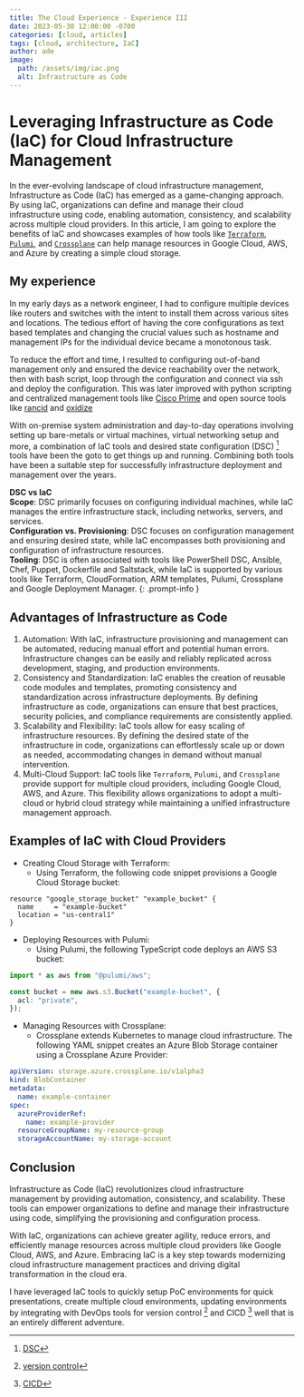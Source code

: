 ```yaml
---
title: The Cloud Experience - Experience III
date: 2023-05-30 12:00:00 -0700
categories: [cloud, articles]
tags: [cloud, architecture, IaC]
author: ade
image:
  path: /assets/img/iac.png
  alt: Infrastructure as Code
---
```


# Leveraging Infrastructure as Code (IaC) for Cloud Infrastructure Management

In the ever-evolving landscape of cloud infrastructure management, Infrastructure as Code (IaC) has emerged as a game-changing approach. By using IaC, organizations can define and manage their cloud infrastructure using code, enabling automation, consistency, and scalability across multiple cloud providers. In this article, I am going to explore the benefits of IaC and showcases examples of how tools like [`Terraform`](https://www.terraform.io/), [`Pulumi`](https://www.pulumi.com/), and [`Crossplane`](https://www.crossplane.io/) can help manage resources in Google Cloud, AWS, and Azure by creating a simple cloud storage.

## My experience

In my early days as a network engineer, I had to configure multiple devices like routers and switches with the intent to install them across various sites and locations. The tedious effort of having the core configurations as text based templates and changing the crucial values such as hostname and management IPs for the individual device became a monotonous task.

To reduce the effort and time, I resulted to configuring out-of-band management only and ensured the device reachability over the network, then with bash script, loop through the configuration and connect via ssh and deploy the configuration. This was later improved with python scripting and centralized management tools like [Cisco Prime](https://www.cisco.com/c/en_ca/products/cloud-systems-management/prime-infrastructure/index.html) and open source tools like [rancid](https://shrubbery.net/rancid/) and [oxidize](https://github.com/ytti/oxidized)

With on-premise system administration and day-to-day operations involving setting up bare-metals or virtual machines, virtual networking setup and more, a combination of IaC tools and desired state configuration (DSC) [^1] tools have been the goto to get things up and running.
Combining both tools have been a suitable step for successfully infrastructure deployment and management over the years.

>
**DSC vs IaC**<br>
**Scope**: DSC primarily focuses on configuring individual machines, while IaC manages the entire infrastructure stack, including networks, servers, and services.<br>
**Configuration vs. Provisioning**: DSC focuses on configuration management and ensuring desired state, while IaC encompasses both provisioning and configuration of infrastructure resources.<br>
**Tooling**: DSC is often associated with tools like PowerShell DSC, Ansible, Chef, Puppet, Dockerfile and Saltstack, while IaC is supported by various tools like Terraform, CloudFormation, ARM templates, Pulumi, Crossplane and Google Deployment Manager.
{: .prompt-info }

## Advantages of Infrastructure as Code

1. Automation: With IaC, infrastructure provisioning and management can be automated, reducing manual effort and potential human errors. Infrastructure changes can be easily and reliably replicated across development, staging, and production environments.
2. Consistency and Standardization: IaC enables the creation of reusable code modules and templates, promoting consistency and standardization across infrastructure deployments. By defining infrastructure as code, organizations can ensure that best practices, security policies, and compliance requirements are consistently applied.
3. Scalability and Flexibility: IaC tools allow for easy scaling of infrastructure resources. By defining the desired state of the infrastructure in code, organizations can effortlessly scale up or down as needed, accommodating changes in demand without manual intervention.
4. Multi-Cloud Support: IaC tools like `Terraform`, `Pulumi`, and `Crossplane` provide support for multiple cloud providers, including Google Cloud, AWS, and Azure. This flexibility allows organizations to adopt a multi-cloud or hybrid cloud strategy while maintaining a unified infrastructure management approach.

## Examples of IaC with Cloud Providers

- Creating Cloud Storage with Terraform:
  - Using Terraform, the following code snippet provisions a Google Cloud Storage bucket:
  
```hcl
resource "google_storage_bucket" "example_bucket" {
  name     = "example-bucket"
  location = "us-central1"
}
```

- Deploying Resources with Pulumi:
  - Using Pulumi, the following TypeScript code deploys an AWS S3 bucket:
  
```typescript
import * as aws from "@pulumi/aws";

const bucket = new aws.s3.Bucket("example-bucket", {
  acl: "private",
});
```

- Managing Resources with Crossplane:
  - Crossplane extends Kubernetes to manage cloud infrastructure. The following YAML snippet creates an Azure Blob Storage container using a Crossplane Azure Provider:

```yaml
apiVersion: storage.azure.crossplane.io/v1alpha3
kind: BlobContainer
metadata:
  name: example-container
spec:
  azureProviderRef:
    name: example-provider
  resourceGroupName: my-resource-group
  storageAccountName: my-storage-account
```

## Conclusion

Infrastructure as Code (IaC) revolutionizes cloud infrastructure management by providing automation, consistency, and scalability. These tools can empower organizations to define and manage their infrastructure using code, simplifying the provisioning and configuration process.

With IaC, organizations can achieve greater agility, reduce errors, and efficiently manage resources across multiple cloud providers like Google Cloud, AWS, and Azure. Embracing IaC is a key step towards modernizing cloud infrastructure management practices and driving digital transformation in the cloud era.

I have leveraged IaC tools to quickly setup PoC environments for quick presentations, create multiple cloud environments, updating environments by integrating with DevOps tools for version control [^2] and CICD [^3] well that is an entirely different adventure.

[^1]: [DSC](https://www.upguard.com/blog/configuration-management-tools)
[^2]: [version control](https://www.atlassian.com/git/tutorials/what-is-version-control#:~:text=Version%20control%2C%20also%20known%20as,to%20source%20code%20over%20time.)
[^3]: [CICD](https://www.redhat.com/en/topics/devops/what-is-ci-cd#:~:text=CI%2FCD%20is%20a%20method,continuous%20delivery%2C%20and%20continuous%20deployment.)
